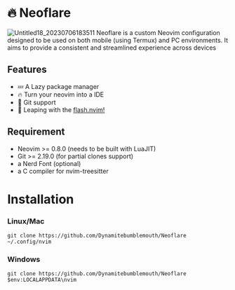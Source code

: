 # 🔥 Neoflare
![Untitled18_20230706183511](https://media.discordapp.net/attachments/1081213475331788812/1126587090432446564/Untitled18_20230706183511.png?width=1200&height=526) 
Neoflare is a custom Neovim configuration designed to be used on both mobile (using Termux) and PC environments.
It aims to provide a consistent and streamlined experience across devices

## Features
 - 💤 A Lazy package manager
 - 🔥 Turn your neovim into a IDE
 - 📸 Git support
 - 🐇 Leaping with the [flash.nvim!](https://github.com/folke/flash.nvim)

## Requirement
 - Neovim >= 0.8.0 (needs to be built with LuaJIT)
 - Git >= 2.19.0 (for partial clones support)
 - a Nerd Font (optional)
 - a C compiler for nvim-treesitter

# Installation
### Linux/Mac
`git clone https://github.com/Dynamitebumblemouth/Neoflare ~/.config/nvim`

### Windows
`git clone https://github.com/Dynamitebumblemouth/Neoflare $env:LOCALAPPDATA\nvim`
